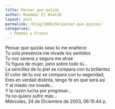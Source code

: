 ```yaml
---
title: Pensar que quizás
author: Muammar El Khatib
layout: post
permalink: /blog/2006/04/pensar-que-quizas/
categories:
  - Poemas y Frases
---
```

Pensar que quizás seas tú me enaltece  
Tu sola presencia me invade los sentidos  
Tu voz serena y segura me atrae  
Tú figura de mujer, pero sobre todo tú…  
La sencillez de tu piel se compara con tu brillantez  
El color de tu voz se compara con tu seguridad,  
Eres en verdad distinta, tengo fe en que será así  
Y el miedo me invade…  
Y la razón lucha por progresar…  
Ya no quiero sufrir más…  
Miércoles, 24 de Diciembre de 2003, 06:15:44 p.